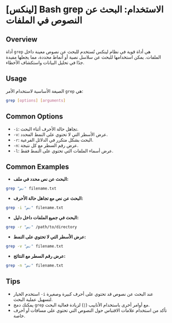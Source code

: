 # [لينكس] Bash grep الاستخدام: البحث عن النصوص في الملفات

## Overview
أداة `grep` هي أداة قوية في نظام لينكس تُستخدم للبحث عن نصوص معينة داخل الملفات. يمكن استخدامها للبحث عن سلاسل نصية أو أنماط محددة، مما يجعلها مفيدة جدًا في تحليل البيانات واستكشاف الأخطاء.

## Usage
الصيغة الأساسية لاستخدام الأمر `grep` هي:

```bash
grep [options] [arguments]
```

## Common Options
- `-i`: تجاهل حالة الأحرف أثناء البحث.
- `-v`: عرض الأسطر التي لا تحتوي على النمط المحدد.
- `-r`: البحث بشكل متكرر في الدلائل الفرعية.
- `-n`: عرض رقم السطر مع كل نتيجة.
- `-l`: عرض أسماء الملفات التي تحتوي على النمط فقط.

## Common Examples
- **البحث عن نص محدد في ملف:**

```bash
grep "نص" filename.txt
```

- **البحث عن نص مع تجاهل حالة الأحرف:**

```bash
grep -i "نص" filename.txt
```

- **البحث في جميع الملفات داخل دليل:**

```bash
grep -r "نص" /path/to/directory
```

- **عرض الأسطر التي لا تحتوي على النمط:**

```bash
grep -v "نص" filename.txt
```

- **عرض رقم السطر مع النتائج:**

```bash
grep -n "نص" filename.txt
```

## Tips
- استخدم الخيار `-i` عند البحث عن نصوص قد تحتوي على أحرف كبيرة وصغيرة لتسهيل عملية البحث.
- يمكنك دمج `grep` مع أوامر أخرى باستخدام الأنابيب (`|`) لزيادة فعالية البحث.
- تأكد من استخدام علامات الاقتباس حول النصوص التي تحتوي على مسافات أو أحرف خاصة.